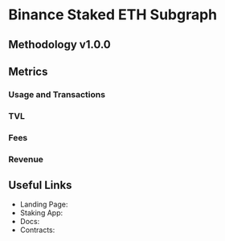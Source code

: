 # Binance Staked ETH Subgraph

## Methodology v1.0.0

## Metrics

### Usage and Transactions

### TVL

### Fees

### Revenue

## Useful Links

- Landing Page: 
- Staking App: 
- Docs: 
- Contracts: 
